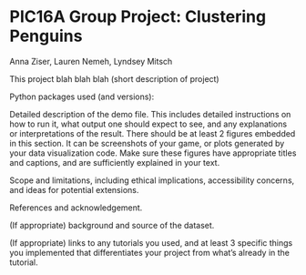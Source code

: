 # PIC16A Group Project: Clustering Penguins
Anna Ziser, Lauren Nemeh, Lyndsey Mitsch

This project blah blah blah (short description of project)

Python packages used (and versions):

Detailed description of the demo file. This includes detailed instructions on how to run it, what output one should expect to see, and any explanations or interpretations of the result. There should be at least 2 figures embedded in this section. It can be screenshots of your game, or plots generated by your data visualization code. Make sure these figures have appropriate titles and captions, and are sufficiently explained in your text.

Scope and limitations, including ethical implications, accessibility concerns, and ideas for potential extensions.

References and acknowledgement.

(If appropriate) background and source of the dataset.

(If appropriate) links to any tutorials you used, and at least 3 specific things you implemented that differentiates your project from what’s already in the tutorial.
